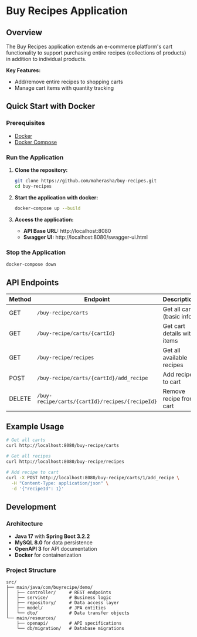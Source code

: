 # Buy Recipes Application

## Overview

The Buy Recipes application extends an e-commerce platform's cart functionality to support purchasing entire recipes (collections of products) in addition to individual products.

**Key Features:**
- Add/remove entire recipes to shopping carts
- Manage cart items with quantity tracking

## Quick Start with Docker

### Prerequisites

- [Docker](https://docs.docker.com/get-docker/) 
- [Docker Compose](https://docs.docker.com/compose/install/)

### Run the Application

1. **Clone the repository:**
   ```bash
   git clone https://github.com/maherasha/buy-recipes.git
   cd buy-recipes
   ```

2. **Start the application with docker:**
   ```bash
   docker-compose up --build
   ```

3. **Access the application:**
   - **API Base URL:** http://localhost:8080
   - **Swagger UI:** http://localhost:8080/swagger-ui.html

### Stop the Application

```bash
docker-compose down
```

## API Endpoints

| Method | Endpoint | Description |
|--------|----------|-------------|
| GET | `/buy-recipe/carts` | Get all carts (basic info) |
| GET | `/buy-recipe/carts/{cartId}` | Get cart details with items |
| GET | `/buy-recipe/recipes` | Get all available recipes |
| POST | `/buy-recipe/carts/{cartId}/add_recipe` | Add recipe to cart |
| DELETE | `/buy-recipe/carts/{cartId}/recipes/{recipeId}` | Remove recipe from cart |

## Example Usage

```bash
# Get all carts
curl http://localhost:8080/buy-recipe/carts

# Get all recipes
curl http://localhost:8080/buy-recipe/recipes

# Add recipe to cart
curl -X POST http://localhost:8080/buy-recipe/carts/1/add_recipe \
  -H "Content-Type: application/json" \
  -d '{"recipeId": 1}'
```

## Development

### Architecture
- **Java 17** with **Spring Boot 3.2.2**
- **MySQL 8.0** for data persistence
- **OpenAPI 3** for API documentation
- **Docker** for containerization

### Project Structure
```
src/
├── main/java/com/buyrecipe/demo/
│   ├── controller/     # REST endpoints
│   ├── service/        # Business logic
│   ├── repository/     # Data access layer
│   ├── model/          # JPA entities
│   └── dto/            # Data transfer objects
└── main/resources/
    ├── openapi/        # API specifications
    └── db/migration/   # Database migrations
```

